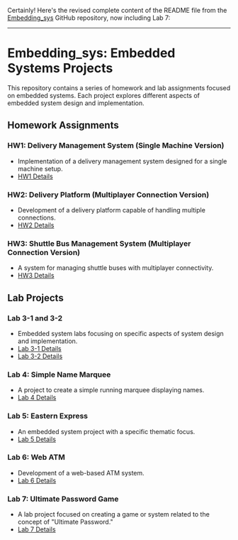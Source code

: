 Certainly! Here's the revised complete content of the README file from the [Embedding_sys](https://github.com/henry890112/Embedding_sys) GitHub repository, now including Lab 7:

---

# Embedding_sys: Embedded Systems Projects

This repository contains a series of homework and lab assignments focused on embedded systems. Each project explores different aspects of embedded system design and implementation.

## Homework Assignments

### HW1: Delivery Management System (Single Machine Version)
- Implementation of a delivery management system designed for a single machine setup.
- [HW1 Details](https://github.com/henry890112/Embedding_sys/blob/main/hw1/)

### HW2: Delivery Platform (Multiplayer Connection Version)
- Development of a delivery platform capable of handling multiple connections.
- [HW2 Details](https://github.com/henry890112/Embedding_sys/blob/main/hw2/)

### HW3: Shuttle Bus Management System (Multiplayer Connection Version)
- A system for managing shuttle buses with multiplayer connectivity.
- [HW3 Details](https://github.com/henry890112/Embedding_sys/blob/main/hw3/)

## Lab Projects

### Lab 3-1 and 3-2
- Embedded system labs focusing on specific aspects of system design and implementation.
- [Lab 3-1 Details](https://github.com/henry890112/Embedding_sys/blob/main/lab3/lab3-1/)
- [Lab 3-2 Details](https://github.com/henry890112/Embedding_sys/blob/main/lab3/lab3-2/)

### Lab 4: Simple Name Marquee
- A project to create a simple running marquee displaying names.
- [Lab 4 Details](https://github.com/henry890112/Embedding_sys/blob/main/lab4/)

### Lab 5: Eastern Express
- An embedded system project with a specific thematic focus.
- [Lab 5 Details](https://github.com/henry890112/Embedding_sys/blob/main/lab5/)

### Lab 6: Web ATM
- Development of a web-based ATM system.
- [Lab 6 Details](https://github.com/henry890112/Embedding_sys/blob/main/lab6/)

### Lab 7: Ultimate Password Game
- A lab project focused on creating a game or system related to the concept of "Ultimate Password."
- [Lab 7 Details](https://github.com/henry890112/Embedding_sys/blob/main/lab7/)
